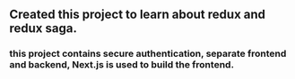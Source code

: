 ## Created this project to learn about redux and redux saga.

### this project contains secure authentication, separate frontend and backend, Next.js is used to build the frontend.
